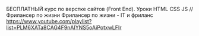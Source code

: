 БЕСПЛАТНЫЙ курс по верстке сайтов (Front End). 
Уроки HTML CSS JS // Фрилансер по жизни
Фрилансер по жизни - IT и фриланс
https://www.youtube.com/playlist?list=PLM6XATa8CAG4F9nAIYNS5oAiPotxwLFIr
